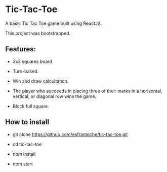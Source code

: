 # Tic-Tac-Toe

A basic Tic Tac Toe game built using ReactJS. 

This project was bootstrapped.

## Features:

* 3x3 squares board

* Turn-based.

* Win and draw calcultation.

* The player who succeeds in placing three of their marks in a horizontal, vertical, or diagonal row wins the game.

* Block full square.

## How to install

* git clone https://github.com/esfrantoche/tic-tac-toe.git

* cd tic-tac-toe

* npm install

* npm start